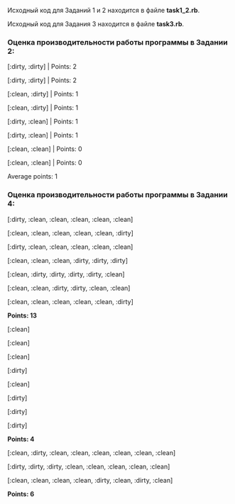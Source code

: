 Исходный код для Заданий 1 и 2 находится в файле **task1_2.rb**.

Исходный код для Задания 3 находится в файле **task3.rb**.

### Оценка производительности работы программы в Задании 2:

[:dirty, :dirty] | Points: 2

[:dirty, :dirty] | Points: 2

[:clean, :dirty] | Points: 1

[:clean, :dirty] | Points: 1

[:dirty, :clean] | Points: 1

[:dirty, :clean] | Points: 1

[:clean, :clean] | Points: 0

[:clean, :clean] | Points: 0

Average points: 1


### Оценка производительности работы программы в Задании 4:

[:dirty, :clean, :clean, :clean, :clean, :clean]

[:clean, :clean, :clean, :clean, :clean, :dirty]

[:dirty, :clean, :clean, :clean, :clean, :clean]

[:clean, :clean, :clean, :dirty, :dirty, :dirty]

[:clean, :dirty, :dirty, :dirty, :dirty, :clean]

[:clean, :clean, :dirty, :dirty, :clean, :clean]

[:clean, :clean, :clean, :clean, :clean, :dirty]

**Points: 13**


[:clean]

[:clean]

[:clean]

[:dirty]

[:clean]

[:dirty]

[:dirty]

[:dirty]

**Points: 4**


[:clean, :dirty, :clean, :clean, :clean, :clean, :clean, :clean]

[:dirty, :dirty, :dirty, :clean, :clean, :clean, :clean, :clean]

[:clean, :clean, :clean, :clean, :dirty, :clean, :dirty, :clean]

**Points: 6**

